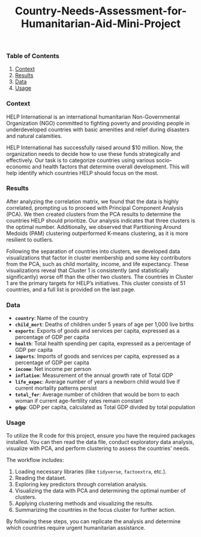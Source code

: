 <h1 align="center">Country-Needs-Assessment-for-Humanitarian-Aid-Mini-Project</h1>

<br>

### Table of Contents
1. [Context](#context)
2. [Results](#results)
3. [Data](#data)
4. [Usage](#usage)

### Context
HELP International is an international humanitarian Non-Governmental Organization (NGO) committed to fighting poverty and providing people in underdeveloped countries with basic amenities and relief during disasters and natural calamities.

HELP International has successfully raised around $10 million. Now, the organization needs to decide how to use these funds strategically and effectively. Our task is to categorize countries using various socio-economic and health factors that determine overall development. This will help identify which countries HELP should focus on the most.

### Results
After analyzing the correlation matrix, we found that the data is highly correlated, prompting us to proceed with Principal Component Analysis (PCA). We then created clusters from the PCA results to determine the countries HELP should prioritize. Our analysis indicates that three clusters is the optimal number. Additionally, we observed that Partitioning Around Medoids (PAM) clustering outperformed K-means clustering, as it is more resilient to outliers.

Following the separation of countries into clusters, we developed data visualizations that factor in cluster membership and some key contributors from the PCA, such as child mortality, income, and life expectancy. These visualizations reveal that Cluster 1 is consistently (and statistically significantly) worse off than the other two clusters. The countries in Cluster 1 are the primary targets for HELP’s initiatives. This cluster consists of 51 countries, and a full list is provided on the last page.

### Data
- **`country`**: Name of the country
- **`child_mort`**: Deaths of children under 5 years of age per 1,000 live births
- **`exports`**: Exports of goods and services per capita, expressed as a percentage of GDP per capita
- **`health`**: Total health spending per capita, expressed as a percentage of GDP per capita
- **`imports`**: Imports of goods and services per capita, expressed as a percentage of GDP per capita
- **`income`**: Net income per person
- **`inflation`**: Measurement of the annual growth rate of Total GDP
- **`life_expec`**: Average number of years a newborn child would live if current mortality patterns persist
- **`total_fer`**: Average number of children that would be born to each woman if current age-fertility rates remain constant
- **`gdpp`**: GDP per capita, calculated as Total GDP divided by total population

### Usage
To utilize the R code for this project, ensure you have the required packages installed. You can then read the data file, conduct exploratory data analysis, visualize with PCA, and perform clustering to assess the countries' needs. 

The workflow includes:
1. Loading necessary libraries (like `tidyverse`, `factoextra`, etc.).
2. Reading the dataset.
3. Exploring key predictors through correlation analysis.
4. Visualizing the data with PCA and determining the optimal number of clusters.
5. Applying clustering methods and visualizing the results.
6. Summarizing the countries in the focus cluster for further action.

By following these steps, you can replicate the analysis and determine which countries require urgent humanitarian assistance.

